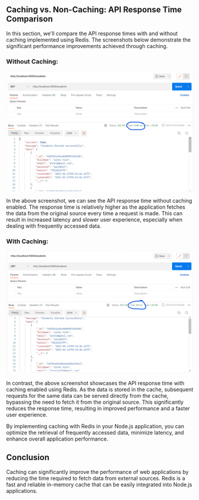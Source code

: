 
## Caching vs. Non-Caching: API Response Time Comparison

In this section, we'll compare the API response times with and without caching implemented using Redis. The screenshots below demonstrate the significant performance improvements achieved through caching.

### Without Caching:

<img src="./images/screenshot-1.png" alt="without-caching" width="800px"/>

In the above screenshot, we can see the API response time without caching enabled. The response time is relatively higher as the application fetches the data from the original source every time a request is made. This can result in increased latency and slower user experience, especially when dealing with frequently accessed data.

### With Caching:

<img src="./images/screenshot-2.png" alt="with-caching" width="800px"/>

In contrast, the above screenshot showcases the API response time with caching enabled using Redis. As the data is stored in the cache, subsequent requests for the same data can be served directly from the cache, bypassing the need to fetch it from the original source. This significantly reduces the response time, resulting in improved performance and a faster user experience.

By implementing caching with Redis in your Node.js application, you can optimize the retrieval of frequently accessed data, minimize latency, and enhance overall application performance.

## Conclusion 

Caching can significantly improve the performance of web applications by reducing the time required to fetch data from external sources. Redis is a fast and reliable in-memory cache that can be easily integrated into Node.js applications.
